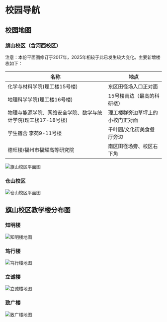 # 校园导航

## 校园地图

### 旗山校区（含河西校区）

注意：本份平面图修订于2017年，2025年相较于此已发生较大变化。主要新增楼栋如下：

| 名称 | 地点 |
| --- | --- |
| 化学与材料学院(理工楼15号楼) | 东区田径场入口正对面 |
| 地理科学学院(理工楼16号楼) | 15号楼南边（最高的科研楼） |
| 物理与能源学院、网络安全学院、数学与统计学院(理工楼17-18号楼) | 理工楼群旁边草坪上的小校门正对面 |
| 学生宿舍 李苑9-11号楼 | 千叶园/文化街美食餐厅旁边 |
| 德旺楼/福州市福耀高等研究院 | 南区田径场旁、校区右下角 |

![旗山校区平面图](https://xyzh.fjnu.edu.cn/_upload/article/images/e0/ac/a66fbc2847ceaa9032b2b3d968a2/3d473eee-cee1-4a9d-a87d-3c7a74fbfc63.jpg)

### 仓山校区

![仓山校区平面图](https://xq.fjnu.edu.cn/_upload/article/images/a9/ff/66ddf674470ca9868fb3dc64e388/4aff7dfc-0e22-4449-ae92-4a413e9cd68b.jpg)

## 旗山校区教学楼分布图

### 知明楼

![知明楼地图](https://fjnu-oss.nekoark.com/%E7%9F%A5%E6%98%8E%E6%A5%BC%E5%9C%B0%E5%9B%BE.jpg?x-oss-process=style/webp)

### 笃行楼

![笃行楼地图](https://fjnu-oss.nekoark.com/%E7%AC%83%E8%A1%8C%E6%A5%BC%E5%9C%B0%E5%9B%BE.jpg?x-oss-process=style/webp)

### 立诚楼

![立诚楼地图](https://fjnu-oss.nekoark.com/%E7%AB%8B%E8%AF%9A%E6%A5%BC%E5%9C%B0%E5%9B%BE.jpg?x-oss-process=style/webp)

### 致广楼

![致广楼地图](https://fjnu-oss.nekoark.com/%E8%87%B4%E5%B9%BF%E6%A5%BC%E5%9C%B0%E5%9B%BE.jpg?x-oss-process=style/webp)
